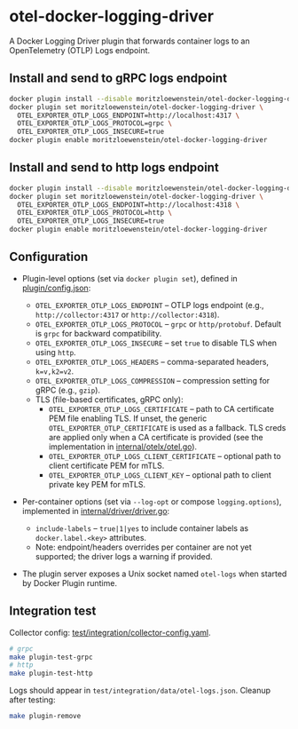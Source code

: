 # otel-docker-logging-driver

A Docker Logging Driver plugin that forwards container logs to an OpenTelemetry (OTLP) Logs endpoint.

## Install and send to gRPC logs endpoint

```bash
docker plugin install --disable moritzloewenstein/otel-docker-logging-driver
docker plugin set moritzloewenstein/otel-docker-logging-driver \
  OTEL_EXPORTER_OTLP_LOGS_ENDPOINT=http://localhost:4317 \
  OTEL_EXPORTER_OTLP_LOGS_PROTOCOL=grpc \
  OTEL_EXPORTER_OTLP_LOGS_INSECURE=true
docker plugin enable moritzloewenstein/otel-docker-logging-driver
```

## Install and send to http logs endpoint

```bash
docker plugin install --disable moritzloewenstein/otel-docker-logging-driver
docker plugin set moritzloewenstein/otel-docker-logging-driver \
  OTEL_EXPORTER_OTLP_LOGS_ENDPOINT=http://localhost:4318 \
  OTEL_EXPORTER_OTLP_LOGS_PROTOCOL=http \
  OTEL_EXPORTER_OTLP_LOGS_INSECURE=true
docker plugin enable moritzloewenstein/otel-docker-logging-driver
```

## Configuration

- Plugin-level options (set via `docker plugin set`), defined in [plugin/config.json](plugin/config.json):

  - `OTEL_EXPORTER_OTLP_LOGS_ENDPOINT` – OTLP logs endpoint (e.g., `http://collector:4317` or `http://collector:4318`).
  - `OTEL_EXPORTER_OTLP_LOGS_PROTOCOL` – `grpc` or `http/protobuf`. Default is `grpc` for backward compatibility.
  - `OTEL_EXPORTER_OTLP_LOGS_INSECURE` – set `true` to disable TLS when using `http`.
  - `OTEL_EXPORTER_OTLP_LOGS_HEADERS` – comma-separated headers, `k=v,k2=v2`.
  - `OTEL_EXPORTER_OTLP_LOGS_COMPRESSION` – compression setting for gRPC (e.g., `gzip`).
  - TLS (file-based certificates, gRPC only):
    - `OTEL_EXPORTER_OTLP_LOGS_CERTIFICATE` – path to CA certificate PEM file enabling TLS. If unset, the generic `OTEL_EXPORTER_OTLP_CERTIFICATE` is used as a fallback. TLS creds are applied only when a CA certificate is provided (see the implementation in [internal/otelx/otel.go](internal/otelx/otel.go#L95-L114)).
    - `OTEL_EXPORTER_OTLP_LOGS_CLIENT_CERTIFICATE` – optional path to client certificate PEM for mTLS.
    - `OTEL_EXPORTER_OTLP_LOGS_CLIENT_KEY` – optional path to client private key PEM for mTLS.

- Per-container options (set via `--log-opt` or compose `logging.options`), implemented in [internal/driver/driver.go](internal/driver/driver.go#L172-L187):
  - `include-labels` – `true|1|yes` to include container labels as `docker.label.<key>` attributes.
  - Note: endpoint/headers overrides per container are not yet supported; the driver logs a warning if provided.
- The plugin server exposes a Unix socket named `otel-logs` when started by Docker Plugin runtime.

## Integration test

Collector config: [test/integration/collector-config.yaml](test/integration/collector-config.yaml).

```bash
# grpc
make plugin-test-grpc
# http
make plugin-test-http
```

Logs should appear in `test/integration/data/otel-logs.json`.
Cleanup after testing:

```bash
make plugin-remove
```
